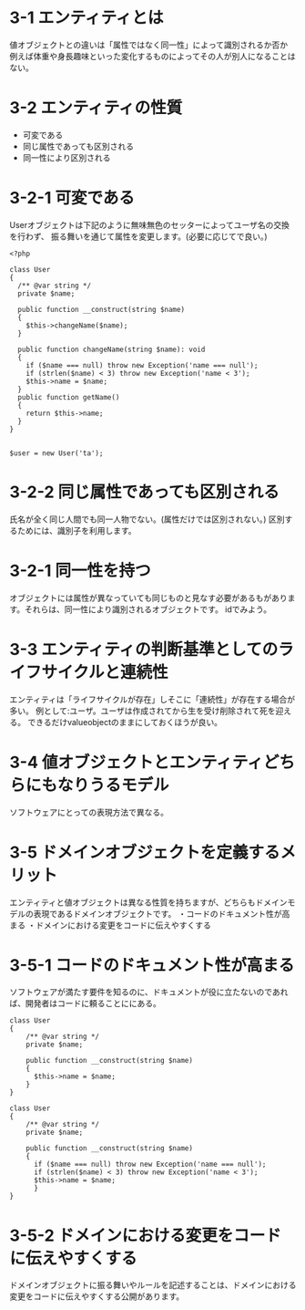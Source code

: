 # 3-1 エンティティとは
値オブジェクトとの違いは「属性ではなく同一性」によって識別されるか否か
例えば体重や身長趣味といった変化するものによってその人が別人になることはない。

# 3-2 エンティティの性質
* 可変である
* 同じ属性であっても区別される
* 同一性により区別される

# 3-2-1 可変である
Userオブジェクトは下記のように無味無色のセッターによってユーザ名の交換を行わず、
振る舞いを通じて属性を変更します。(必要に応じてで良い。)
```
<?php

class User
{
  /** @var string */
  private $name;

  public function __construct(string $name)
  {
    $this->changeName($name);
  }

  public function changeName(string $name): void
  {
    if ($name === null) throw new Exception('name === null');
    if (strlen($name) < 3) throw new Exception('name < 3');
    $this->name = $name;
  }
  public function getName()
  {
    return $this->name;
  }
}


$user = new User('ta');
```

# 3-2-2 同じ属性であっても区別される
氏名が全く同じ人間でも同一人物でない。(属性だけでは区別されない。)
区別するためには、識別子を利用します。

# 3-2-1 同一性を持つ
オブジェクトには属性が異なっていても同じものと見なす必要があるもがあります。それらは、同一性により識別されるオブジェクトです。
idでみよう。

# 3-3 エンティティの判断基準としてのライフサイクルと連続性
エンティティは「ライフサイクルが存在」しそこに「連続性」が存在する場合が多い。
例として:ユーザ。ユーザは作成されてから生を受け削除されて死を迎える。
できるだけvalueobjectのままにしておくほうが良い。

# 3-4 値オブジェクトとエンティティどちらにもなりうるモデル
ソフトウェアにとっての表現方法で異なる。

# 3-5 ドメインオブジェクトを定義するメリット
エンティティと値オブジェクトは異なる性質を持ちますが、どちらもドメインモデルの表現であるドメインオブジェクトです。
・コードのドキュメント性が高まる
・ドメインにおける変更をコードに伝えやすくする

# 3-5-1 コードのドキュメント性が高まる
ソフトウェアが満たす要件を知るのに、ドキュメントが役に立たないのであれば、開発者はコードに頼ることににある。
```
class User
{
    /** @var string */
    private $name;

    public function __construct(string $name)
    {
      $this->name = $name;
    }
}

class User
{
    /** @var string */
    private $name;

    public function __construct(string $name)
    {
      if ($name === null) throw new Exception('name === null');
      if (strlen($name) < 3) throw new Exception('name < 3');
      $this->name = $name;
      }
}
```
# 3-5-2 ドメインにおける変更をコードに伝えやすくする
ドメインオブジェクトに振る舞いやルールを記述することは、ドメインにおける変更をコードに伝えやすくする公開があります。

